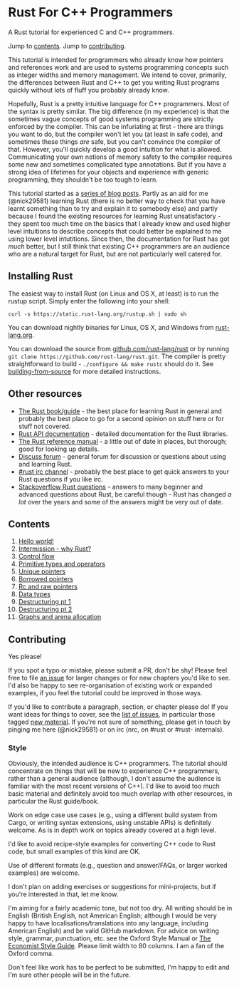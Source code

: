# Rust For C++ Programmers

A Rust tutorial for experienced C and C++ programmers.

Jump to [contents](https://github.com/nick29581/r4cppp#contents).
Jump to [contributing](https://github.com/nick29581/r4cppp#contributing).

This tutorial is intended for programmers who already know how pointers and
references work and are used to systems programming concepts such as integer
widths and memory management. We intend to cover, primarily, the differences
between Rust and C++ to get you writing Rust programs quickly without lots of
fluff you probably already know.

Hopefully, Rust is a pretty intuitive language for C++ programmers. Most of the
syntax is pretty similar. The big difference (in my experience) is that the
sometimes vague concepts of good systems programming are strictly enforced by
the compiler. This can be infuriating at first - there are things you want to
do, but the compiler won't let you (at least in safe code), and sometimes these
things *are* safe, but you can't convince the compiler of that. However, you'll
quickly develop a good intuition for what is allowed. Communicating your own
notions of memory safety to the compiler requires some new and sometimes
complicated type annotations. But if you have a strong idea of lifetimes for
your objects and experience with generic programming, they shouldn't be too
tough to learn.

This tutorial started as a [series of blog posts](http://featherweightmusings.blogspot.co.nz/search/label/rust-for-c).
Partly as an aid for me (@nick29581) learning Rust (there is no better way to
check that you have learnt something than to try and explain it to somebody
else) and partly because I found the existing resources for learning Rust
unsatisfactory - they spent too much time on the basics that I already knew and
used higher level intuitions to describe concepts that could better be explained
to me using lower level intutitions. Since then, the documentation for Rust has
got *much* better, but I still think that existing C++ programmers are an
audience who are a natural target for Rust, but are not particularly well
catered for.


## Installing Rust

The easiest way to install Rust (on Linux and OS X, at least) is to run the rustup
script. Simply enter the following into your shell:

```
curl -s https://static.rust-lang.org/rustup.sh | sudo sh
```

You can download nightly binaries for Linux, OS X, and Windows from
[rust-lang.org](http://www.rust-lang.org/install.html).

You can download the source from [github.com/rust-lang/rust](https://github.com/rust-lang/rust)
or by running `git clone https://github.com/rust-lang/rust.git`. The compiler is
pretty straightforward to build - `./configure && make rustc` should do it. See
[building-from-source](https://github.com/rust-lang/rust#building-from-source)
for more detailed instructions.


## Other resources

* [The Rust book/guide](http://doc.rust-lang.org/book/) - the best place for
  learning Rust in general and probably the best place to go for a second opinion
  on stuff here or for stuff not covered.
* [Rust API documentation](http://doc.rust-lang.org/std/index.html) - detailed
  documentation for the Rust libraries.
* [The Rust reference manual](http://doc.rust-lang.org/reference.html) - a little
  out of date in places, but thorough; good for looking up details.
* [Discuss forum](http://users.rust-lang.org/) - general forum for discussion or
  questions about using and learning Rust.
* [#rust irc channel](https://chat.mibbit.com/?server=irc.mozilla.org&channel=%23rust) - probably
  the best place to get quick answers to your Rust questions if you like irc.
* [Stackoverflow Rust questions](https://stackoverflow.com/questions/tagged/rust) - answers
  to many beginner and advanced questions about Rust, be careful though - Rust
  has changed *a lot* over the years and some of the answers might be very out of date.


## Contents

1. [Hello world!](TODO)
1. [Intermission - why Rust?](TODO)
1. [Control flow](TODO)
1. [Primitive types and operators](TODO)
1. [Unique pointers](TODO)
1. [Borrowed pointers](TODO)
1. [Rc and raw pointers](TODO)
1. [Data types](TODO)
1. [Destructuring pt 1](TODO)
1. [Destructuring pt 2](TODO)
1. [Graphs and arena allocation](TODO)


## Contributing

Yes please!

If you spot a typo or mistake, please submit a PR, don't be shy! Please feel
free to file [an issue](https://github.com/nick29581/r4cppp/issues/new) for
larger changes or for new chapters you'd like to see. I'd also be happy to see
re-organisation of existing work or expanded examples, if you feel the tutorial
could be improved in those ways.

If you'd like to contribute a paragraph, section, or chapter please do! If you
want ideas for things to cover, see the [list of issues](https://github.com/nick29581/r4cppp/issues),
in particular those tagged [new material](https://github.com/nick29581/r4cppp/labels/new%20material).
If you're not sure of something, please get in touch by pinging me here
(@nick29581) or on irc (nrc, on #rust or #rust- internals).


### Style

Obviously, the intended audience is C++ programmers. The tutorial should
concentrate on things that will be new to experience C++ programmers, rather
than a general audience (although, I don't assume the audience is familiar with
the most recent versions of C++). I'd like to avoid too much basic material and
definitely avoid too much overlap with other resources, in particular the Rust
guide/book.

Work on edge case use cases (e.g., using a different build system from Cargo, or
writing syntax extensions, using unstable APIs) is definitely welcome. As is in
depth work on topics already covered at a high level.

I'd like to avoid recipe-style examples for converting C++ code to Rust code,
but small examples of this kind are OK.

Use of different formats (e.g., question and answer/FAQs, or larger worked
examples) are welcome.

I don't plan on adding exercises or suggestions for mini-projects, but if you're
interested in that, let me know.

I'm aiming for a fairly academic tone, but not too dry. All writing should be in
English (British English, not American English; although I would be very happy
to have localisations/translations into any language, including American
English) and be valid GitHub markdown. For advice on writing style, grammar,
punctuation, etc. see the Oxford Style Manual
or [The Economist Style Guide](http://www.economist.com/styleguide/introduction).
Please limit width to 80 columns. I am a fan of the Oxford comma.

Don't feel like work has to be perfect to be submitted, I'm happy to edit and
I'm sure other people will be in the future.
